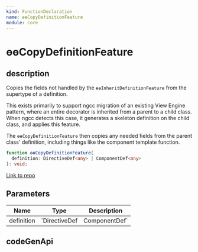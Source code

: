 ```yaml
---
kind: FunctionDeclaration
name: ɵɵCopyDefinitionFeature
module: core
---
```


# ɵɵCopyDefinitionFeature

## description

Copies the fields not handled by the `ɵɵInheritDefinitionFeature` from the supertype of a
definition.

This exists primarily to support ngcc migration of an existing View Engine pattern, where an
entire decorator is inherited from a parent to a child class. When ngcc detects this case, it
generates a skeleton definition on the child class, and applies this feature.

The `ɵɵCopyDefinitionFeature` then copies any needed fields from the parent class' definition,
including things like the component template function.

```ts
function ɵɵCopyDefinitionFeature(
  definition: DirectiveDef<any> | ComponentDef<any>
): void;
```

[Link to repo](https://github.com/timdeschryver/angular/blob/master/packages/core/src/render3/features/copy_definition_feature.ts#L67-L93)

## Parameters

| Name       | Type               | Description        |
| ---------- | ------------------ | ------------------ |
| definition | `DirectiveDef<any> | ComponentDef<any>` | The definition of a child class which inherits from a parent class with its |

## codeGenApi
